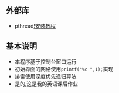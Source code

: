 ## 外部库
- pthread[!安装教程](https://blog.csdn.net/weixin_54730871/article/details/131387382)
## 基本说明
- 本程序基于控制台窗口运行
- 初始界面的网格使用`printf("%c ",1);`实现
- 排雷使用深度优先递归算法
- 是的,这是我的英语课后作业

